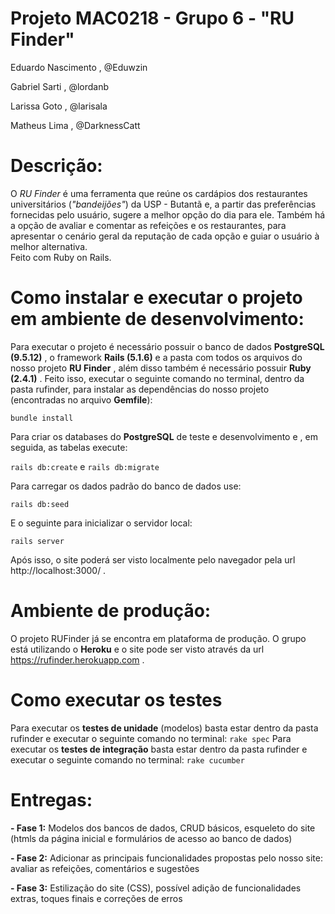 # Projeto MAC0218 - Grupo 6 - "RU Finder"

Eduardo Nascimento , @Eduwzin

Gabriel Sarti      , @lordanb

Larissa Goto       , @larisala

Matheus Lima       , @DarknessCatt

# Descrição:  

O *RU Finder* é uma ferramenta que reúne os cardápios dos restaurantes universitários (*"bandeijões"*) da USP - Butantã e, a partir das preferências fornecidas pelo usuário, sugere a melhor opção do dia para ele. Também há a opção de avaliar e comentar as refeições e os restaurantes, para apresentar o cenário geral da reputação de cada opção e guiar o usuário à melhor alternativa.  
Feito com Ruby on Rails.

# Como instalar e executar o projeto em ambiente de desenvolvimento:

Para executar o projeto é necessário possuir o banco de dados __PostgreSQL (9.5.12)__ , o framework __Rails (5.1.6)__ e a pasta com todos os arquivos do nosso projeto __RU Finder__ , além disso também é necessário possuir __Ruby (2.4.1)__ .
Feito isso, executar o seguinte comando no terminal, dentro da pasta rufinder, para instalar as dependências do nosso projeto (encontradas no arquivo __Gemfile__):

`bundle install`

Para criar os databases do __PostgreSQL__ de teste e desenvolvimento e , em seguida, as tabelas execute:

`rails db:create` e `rails db:migrate`

Para carregar os dados padrão do banco de dados use:

`rails db:seed`

E o seguinte para inicializar o servidor local:

`rails server`

Após isso, o site poderá ser visto localmente pelo navegador pela url http://localhost:3000/ .

# Ambiente de produção:

O projeto RUFinder já se encontra em plataforma de produção. O grupo está utilizando o __Heroku__ e o site pode ser visto através da url https://rufinder.herokuapp.com .

# Como executar os testes

Para executar os __testes de unidade__ (modelos) basta estar dentro da pasta rufinder e executar o seguinte comando no terminal:
`rake spec`
Para executar os __testes de integração__ basta estar dentro da pasta rufinder e executar o seguinte comando no terminal:
`rake cucumber`
# Entregas:

__- Fase 1:__  Modelos dos bancos de dados, CRUD básicos, esqueleto do site (htmls da página inicial e formulários de acesso ao banco de dados)  

__- Fase 2:__  Adicionar as principais funcionalidades propostas pelo nosso site: avaliar as refeições, comentários e sugestões

__- Fase 3:__ Estilização do site (CSS), possível adição de funcionalidades extras, toques finais e correções de erros
